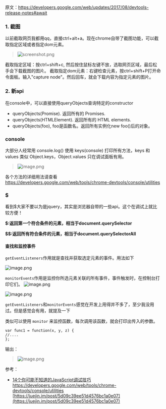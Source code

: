 原文：https://developers.google.com/web/updates/2017/08/devtools-release-notes#await
### 1. 截图
以前截取网页我都用qq，直接ctrl+alt+a。现在chrome自带了截图功能，可以截取指定区域或者指定dom元素。

> ![screenshot.png](http://upload-images.jianshu.io/upload_images/71414-1670641891e03758.png?imageMogr2/auto-orient/strip%7CimageView2/2/w/1240)

截取指定区域：按ctrl+shift+c, 然后按住鼠标左键不放，选取网页区域，最后松手会下载截图的图片。
截取指定dom元素：右键检查元素，按ctrl+shift+P打开命令面板。输入"capture node"。然后回车，就会下载内容为指定元素的图片。

### 2. 新api

在console中，可以直接使用queryObjects查询特定的constructor
  * queryObjects(Promise). 返回所有的 Promises.
  * queryObjects(HTMLElement). 返回所有的 HTML elements.
  * queryObjects(foo),  foo是函数名。返回所有实例化new foo()后的对象。


### console
大部分人经常用 console.log() 
使用 keys(console) 打印所有方法，keys 和 values 类似 Object.keys，Object.values 只在调试面板有用。
> ![image.png](https://upload-images.jianshu.io/upload_images/71414-e7b3d5b18fdfbe86.png?imageMogr2/auto-orient/strip%7CimageView2/2/w/1240)

各个方法的详细用法请查看 https://developers.google.com/web/tools/chrome-devtools/console/utilities

### $

看到$大家不要以为是jquery，其实是浏览器自带的一些api。这个在调试上就比较方便！

**$:返回第一个符合条件的元素，相当于document.querySelector**

**$$:返回所有符合条件的元素，相当于document.querySelectorAll**


#### 查找和监控事件

`getEventListeners`作用就是查找并获取选定元素的事件。用法如下

![image.png](http://upload-images.jianshu.io/upload_images/71414-30bd00908293a6fe.png?imageMogr2/auto-orient/strip%7CimageView2/2/w/1240)

`monitorEvents`作用是监控你所选元素关联的所有事件，事件触发时，在控制台打印它们。
![image.png](http://upload-images.jianshu.io/upload_images/71414-55c3ee5385ef9fd7.png?imageMogr2/auto-orient/strip%7CimageView2/2/w/1240)

![image.png](http://upload-images.jianshu.io/upload_images/71414-9cf8708da9619b50.png?imageMogr2/auto-orient/strip%7CimageView2/2/w/1240)

`getEventListeners`和`monitorEvents`感觉在开发上用得并不多了，至少我没用过。但是感觉会有用，就提及一下

类似可以使用 `monitor` 来监控函数，每次调用该函数，就会打印出传入的参数。
```
var func1 = function(x, y, z) {
//....
};
```
输出：
> ![image.png](https://upload-images.jianshu.io/upload_images/71414-29da5f9e0b125bfd.png?imageMogr2/auto-orient/strip%7CimageView2/2/w/1240)


参考：
* [14个你可能不知道的JavaScript调试技巧](https://segmentfault.com/a/1190000011857058)
https://developers.google.com/web/tools/chrome-devtools/console/utilities
[https://juejin.im/post/5d09c39ee51d4576bc1a0e07](https://juejin.im/post/5d09c39ee51d4576bc1a0e07)
